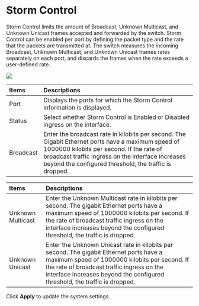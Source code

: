 # Storm Control

Storm Control limits the amount of Broadcast, Unknown Multicast, and Unknown Unicast frames accepted and forwarded by the switch. Storm Control can be enabled per port by defining the packet type and the rate that the packets are transmitted at. The switch measures the incoming Broadcast, Unknown Multicast, and Unknown Unicast frames rates separately on each port, and discards the frames when the rate exceeds a user-defined rate.

![](https://lh6.googleusercontent.com/tYSTas7gvyAJ3YXwi3QpkvstBmexQr2-UVOipYa1wL7c77r7-tJ5tPfhzrB2Fz2sKKsoRjzs8xhHCuSoY0XMLuzA6gTX_Exg_6ZRy3akJ__q8XDgvoCpxZ-a4IO4nRJ8qcLdKWQ)

| Items | Descriptions |
| :--- | :--- |
| Port | Displays the ports for which the Storm Control information is displayed. |
| Status | Select whether Storm Control is Enabled or Disabled ingress on the interface. |
| Broadcast | Enter the broadcast rate in kilobits per second. The Gigabit Ethernet ports have a maximum speed of 1000000 kilobits per second. If the rate of broadcast traffic ingress on the interface increases beyond the configured threshold, the traffic is dropped. |

| Items | Descriptions |
| :--- | :--- |
| Unknown Multicast | Enter the Unknown Multicast rate in kilobits per second. The gigabit Ethernet ports have a maximum speed of 1000000 kilobits per second. If the rate of broadcast traffic ingress on the interface increases beyond the configured threshold, the traffic is dropped. |
| Unknown Unicast | Enter the Unknown Unicast rate in kilobits per second. The gigabit Ethernet ports have a maximum speed of 1000000 kilobits per second. If the rate of broadcast traffic ingress on the interface increases beyond the configured threshold, the traffic is dropped. |

Click **Apply** to update the system settings.  


